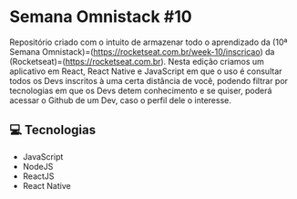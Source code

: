# Semana Omnistack #10
  Repositório criado com o intuito de armazenar todo o aprendizado da (10ª Semana Omnistack)=(https://rocketseat.com.br/week-10/inscricao) da (Rocketseat)=(https://rocketseat.com.br). Nesta edição criamos um aplicativo em React, React Native e JavaScript em que o uso é consultar todos os Devs inscritos à uma certa distância de você, podendo filtrar por tecnologias em que os Devs detem conhecimento e se quiser, poderá acessar o Github de um Dev, caso o perfil dele o interesse.

## 💻 Tecnologias

  * JavaScript
  * NodeJS
  * ReactJS
  * React Native
  
